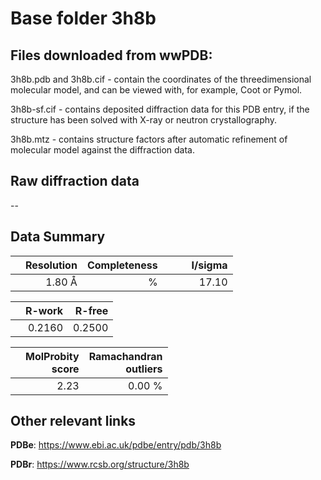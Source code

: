 # Base folder 3h8b

## Files downloaded from wwPDB:

3h8b.pdb and 3h8b.cif - contain the coordinates of the threedimensional molecular model, and can be viewed with, for example, Coot or Pymol.

3h8b-sf.cif - contains deposited diffraction data for this PDB entry, if the structure has been solved with X-ray or neutron crystallography.

3h8b.mtz - contains structure factors after automatic refinement of molecular model against the diffraction data.

## Raw diffraction data

--<br> 

## Data Summary
|   | Resolution | Completeness| I/sigma |
|---|-------------:|----------------:|--------------:|
|   |1.80 Å|      %|<img width=50/>17.10|

|   | **R-work**| **R-free**   
|---|-------------:|----------------:|           
||  0.2160|  0.2500|

|   |**MolProbity<br>score**| **Ramachandran<br>outliers** 
|---|-------------:|----------------:|
||  2.23|  0.00 %|

 

 

## Other relevant links 
**PDBe**:  https://www.ebi.ac.uk/pdbe/entry/pdb/3h8b
 
**PDBr**: https://www.rcsb.org/structure/3h8b 

